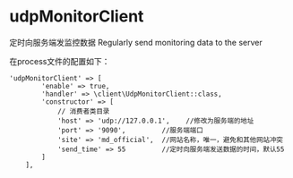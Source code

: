 # udpMonitorClient
 定时向服务端发监控数据 Regularly send monitoring data to the server

在process文件的配置如下：
```
'udpMonitorClient' => [
        'enable' => true,
        'handler' => \client\UdpMonitorClient::class,
        'constructor' => [
            // 消费者类目录
            'host' => 'udp://127.0.0.1',    //修改为服务端的地址
            'port' => '9090',         //服务端端口
            'site' => 'md_official',  //网站名称，唯一，避免和其他网站冲突
            'send_time' => 55         //定时向服务端发送数据的时间，默认55
        ]
    ],
```
